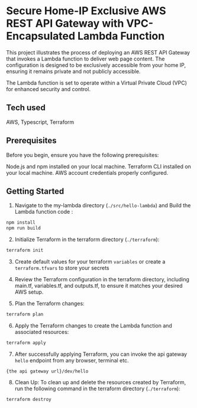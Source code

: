 # Secure Home-IP Exclusive AWS REST API Gateway with VPC-Encapsulated Lambda Function

This project illustrates the process of deploying an AWS REST API Gateway that invokes a Lambda function to deliver web page content. The configuration is designed to be exclusively accessible from your home IP, ensuring it remains private and not publicly accessible.

The Lambda function is set to operate within a Virtual Private Cloud (VPC) for enhanced security and control.

## Tech used
AWS, Typescript, Terraform

## Prerequisites
Before you begin, ensure you have the following prerequisites:

Node.js and npm installed on your local machine.
Terraform CLI installed on your local machine.
AWS account credentials properly configured.

## Getting Started

1. Navigate to the my-lambda directory (`./src/hello-lambda`) and Build the Lambda function code : 

```bash
npm install
npm run build
```

2. Initialize Terraform in the terraform directory (`./terraform`):

```bash
terraform init
```

3. Create default values for your terraform `variables` or create a `terraform.tfvars` to store your secrets

4. Review the Terraform configuration in the terraform directory, including main.tf, variables.tf, and outputs.tf, to ensure it matches your desired AWS setup.

5. Plan the Terraform changes:
```bash
terraform plan
```

6. Apply the Terraform changes to create the Lambda function and associated resources:
```bash
terraform apply
```


7. After successfully applying Terraform, you can invoke the api gateway `hello` endpoint from any browser, terminal etc.

```
{the api gateway url}/dev/hello
```


8. Clean Up: To clean up and delete the resources created by Terraform, run the following command in the terraform directory (`./terraform`):

```bash
terraform destroy
```
